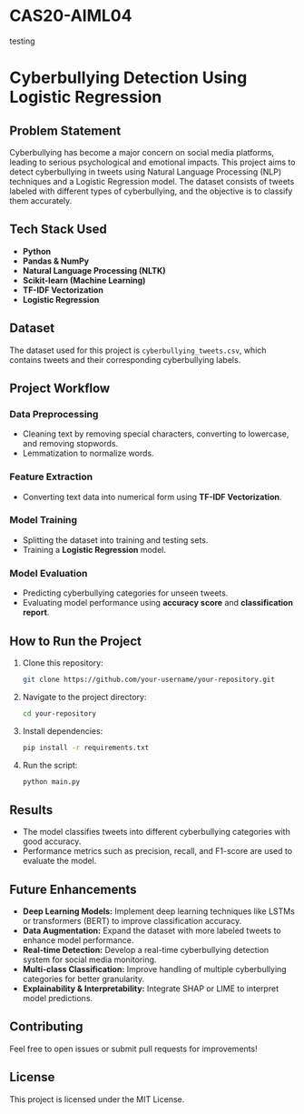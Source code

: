 # CAS20-AIML04
testing
# Cyberbullying Detection Using Logistic Regression

## Problem Statement
Cyberbullying has become a major concern on social media platforms, leading to serious psychological and emotional impacts. This project aims to detect cyberbullying in tweets using Natural Language Processing (NLP) techniques and a Logistic Regression model. The dataset consists of tweets labeled with different types of cyberbullying, and the objective is to classify them accurately.

## Tech Stack Used
- **Python**
- **Pandas & NumPy**
- **Natural Language Processing (NLTK)**
- **Scikit-learn (Machine Learning)**
- **TF-IDF Vectorization**
- **Logistic Regression**

## Dataset
The dataset used for this project is `cyberbullying_tweets.csv`, which contains tweets and their corresponding cyberbullying labels.

## Project Workflow

### Data Preprocessing
- Cleaning text by removing special characters, converting to lowercase, and removing stopwords.
- Lemmatization to normalize words.

### Feature Extraction
- Converting text data into numerical form using **TF-IDF Vectorization**.

### Model Training
- Splitting the dataset into training and testing sets.
- Training a **Logistic Regression** model.

### Model Evaluation
- Predicting cyberbullying categories for unseen tweets.
- Evaluating model performance using **accuracy score** and **classification report**.

## How to Run the Project
1. Clone this repository:
   ```bash
   git clone https://github.com/your-username/your-repository.git
   ```
2. Navigate to the project directory:
   ```bash
   cd your-repository
   ```
3. Install dependencies:
   ```bash
   pip install -r requirements.txt
   ```
4. Run the script:
   ```bash
   python main.py
   ```

## Results
- The model classifies tweets into different cyberbullying categories with good accuracy.
- Performance metrics such as precision, recall, and F1-score are used to evaluate the model.

## Future Enhancements
- **Deep Learning Models:** Implement deep learning techniques like LSTMs or transformers (BERT) to improve classification accuracy.
- **Data Augmentation:** Expand the dataset with more labeled tweets to enhance model performance.
- **Real-time Detection:** Develop a real-time cyberbullying detection system for social media monitoring.
- **Multi-class Classification:** Improve handling of multiple cyberbullying categories for better granularity.
- **Explainability & Interpretability:** Integrate SHAP or LIME to interpret model predictions.

## Contributing
Feel free to open issues or submit pull requests for improvements!

## License
This project is licensed under the MIT License.

